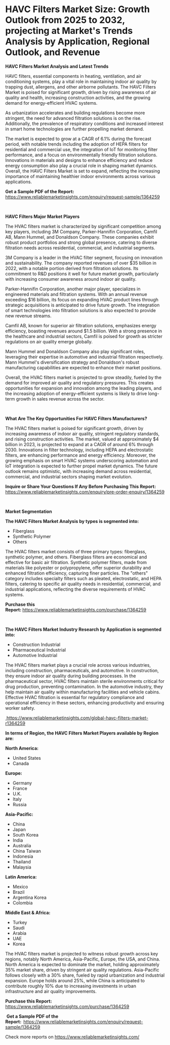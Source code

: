 <p><h1>HAVC Filters Market Size: Growth Outlook from 2025 to 2032, projecting at Market's Trends Analysis by Application, Regional Outlook, and Revenue</h1></p><p><strong>HAVC Filters Market Analysis and Latest Trends</strong></p>
<p><p>HAVC filters, essential components in heating, ventilation, and air conditioning systems, play a vital role in maintaining indoor air quality by trapping dust, allergens, and other airborne pollutants. The HAVC Filters Market is poised for significant growth, driven by rising awareness of air quality and health, increasing construction activities, and the growing demand for energy-efficient HVAC systems. </p><p>As urbanization accelerates and building regulations become more stringent, the need for advanced filtration solutions is on the rise. Additionally, the prevalence of respiratory conditions and increased interest in smart home technologies are further propelling market demand. </p><p>The market is expected to grow at a CAGR of 6.1% during the forecast period, with notable trends including the adoption of HEPA filters for residential and commercial use, the integration of IoT for monitoring filter performance, and a focus on environmentally friendly filtration solutions. Innovations in materials and designs to enhance efficiency and reduce energy consumption also play a crucial role in shaping market dynamics. Overall, the HAVC Filters Market is set to expand, reflecting the increasing importance of maintaining healthier indoor environments across various applications.</p></p>
<p><strong>Get a Sample PDF of the Report:&nbsp;</strong> <a href="https://www.reliablemarketinsights.com/enquiry/request-sample/1364259?utm_campaign=2593&utm_medium=2&utm_source=Github&utm_content=ia&utm_term=19022025&utm_id=havc-filters">https://www.reliablemarketinsights.com/enquiry/request-sample/1364259</a></p>
<p>&nbsp;</p>
<p><strong>HAVC Filters Major Market Players</strong></p>
<p><p>The HVAC filters market is characterized by significant competition among key players, including 3M Company, Parker-Hannifin Corporation, Camfil AB, Mann Hummel, and Donaldson Company. These companies exhibit robust product portfolios and strong global presence, catering to diverse filtration needs across residential, commercial, and industrial segments.</p><p>3M Company is a leader in the HVAC filter segment, focusing on innovation and sustainability. The company reported revenues of over $35 billion in 2022, with a notable portion derived from filtration solutions. Its commitment to R&D positions it well for future market growth, particularly with increasing consumer awareness around indoor air quality.</p><p>Parker-Hannifin Corporation, another major player, specializes in engineered materials and filtration systems. With an annual revenue exceeding $16 billion, its focus on expanding HVAC product lines through strategic acquisitions is anticipated to drive future growth. The integration of smart technologies into filtration solutions is also expected to provide new revenue streams.</p><p>Camfil AB, known for superior air filtration solutions, emphasizes energy efficiency, boasting revenues around $1.5 billion. With a strong presence in the healthcare and industrial sectors, Camfil is poised for growth as stricter regulations on air quality emerge globally.</p><p>Mann Hummel and Donaldson Company also play significant roles, leveraging their expertise in automotive and industrial filtration respectively. Mann Hummel's diversification strategy and Donaldson's robust manufacturing capabilities are expected to enhance their market positions.</p><p>Overall, the HVAC filters market is projected to grow steadily, fueled by the demand for improved air quality and regulatory pressures. This creates opportunities for expansion and innovation among the leading players, and the increasing adoption of energy-efficient systems is likely to drive long-term growth in sales revenue across the sector.</p></p>
<p>&nbsp;</p>
<p><strong>What Are The Key Opportunities For HAVC Filters Manufacturers?</strong></p>
<p><p>The HVAC filters market is poised for significant growth, driven by increasing awareness of indoor air quality, stringent regulatory standards, and rising construction activities. The market, valued at approximately $4 billion in 2023, is projected to expand at a CAGR of around 6% through 2030. Innovations in filter technology, including HEPA and electrostatic filters, are enhancing performance and energy efficiency. Moreover, the growing emphasis on smart HVAC systems underscoring automation and IoT integration is expected to further propel market dynamics. The future outlook remains optimistic, with increasing demand across residential, commercial, and industrial sectors shaping market evolution.</p></p>
<p><strong>Inquire or Share Your Questions If Any Before Purchasing This Report:</strong> <a href="https://www.reliablemarketinsights.com/enquiry/pre-order-enquiry/1364259?utm_campaign=2593&utm_medium=2&utm_source=Github&utm_content=ia&utm_term=19022025&utm_id=havc-filters">https://www.reliablemarketinsights.com/enquiry/pre-order-enquiry/1364259</a></p>
<p>&nbsp;</p>
<p><strong>Market Segmentation</strong></p>
<p><strong>The HAVC Filters Market Analysis by types is segmented into:</strong></p>
<p><ul><li>Fiberglass</li><li>Synthetic Polymer</li><li>Others</li></ul></p>
<p><p>The HVAC filters market consists of three primary types: fiberglass, synthetic polymer, and others. Fiberglass filters are economical and effective for basic air filtration. Synthetic polymer filters, made from materials like polyester or polypropylene, offer superior durability and enhanced filtration efficiency, capturing finer particles. The "others" category includes specialty filters such as pleated, electrostatic, and HEPA filters, catering to specific air quality needs in residential, commercial, and industrial applications, reflecting the diverse requirements of HVAC systems.</p></p>
<p><strong>Purchase this Report:&nbsp;</strong><a href="https://www.reliablemarketinsights.com/purchase/1364259?utm_campaign=2593&utm_medium=2&utm_source=Github&utm_content=ia&utm_term=19022025&utm_id=havc-filters">https://www.reliablemarketinsights.com/purchase/1364259</a></p>
<p>&nbsp;</p>
<p><strong>The HAVC Filters Market Industry Research by Application is segmented into:</strong></p>
<p><ul><li>Construction Industrial</li><li>Pharmaceutical Industrial</li><li>Automotive Industrial</li></ul></p>
<p><p>The HVAC filters market plays a crucial role across various industries, including construction, pharmaceuticals, and automotive. In construction, they ensure indoor air quality during building processes. In the pharmaceutical sector, HVAC filters maintain sterile environments critical for drug production, preventing contamination. In the automotive industry, they help maintain air quality within manufacturing facilities and vehicle cabins. Effective HVAC filtration is essential for regulatory compliance and operational efficiency in these sectors, enhancing productivity and ensuring worker safety.</p></p>
<p><a href="https://www.reliablemarketinsights.com/global-havc-filters-market-r1364259?utm_campaign=2593&utm_medium=2&utm_source=Github&utm_content=ia&utm_term=19022025&utm_id=havc-filters">&nbsp;https://www.reliablemarketinsights.com/global-havc-filters-market-r1364259</a></p>
<p><strong>In terms of Region, the HAVC Filters Market Players available by Region are:</strong></p>
<p>
    <p> <strong> North America: </strong>
        <ul>
            <li>United States</li>
            <li>Canada</li>
        </ul>
        </p> 
    <p> <strong> Europe: </strong>
        <ul>
            <li>Germany</li>
            <li>France</li>
            <li>U.K.</li>
            <li>Italy</li>
            <li>Russia</li>
        </ul>
        </p> 
    <p> <strong> Asia-Pacific: </strong>
        <ul>
            <li>China</li>
            <li>Japan</li>
            <li>South Korea</li>
            <li>India</li>
            <li>Australia</li>
            <li>China Taiwan</li>
            <li>Indonesia</li>
            <li>Thailand</li>
            <li>Malaysia</li>
        </ul>
        </p> 
    <p> <strong> Latin America: </strong>
        <ul>
            <li>Mexico</li>
            <li>Brazil</li>
            <li>Argentina Korea</li>
            <li>Colombia</li>
        </ul>
        </p> 
    <p> <strong> Middle East & Africa: </strong>
        <ul>
            <li>Turkey</li>
            <li>Saudi</li>
            <li>Arabia</li>
            <li>UAE</li>
            <li>Korea</li>
        </ul>
    </p>
    </p>
<p><p>The HVAC filters market is projected to witness robust growth across key regions, notably North America, Asia-Pacific, Europe, the USA, and China. North America is expected to dominate the market, holding approximately 35% market share, driven by stringent air quality regulations. Asia-Pacific follows closely with a 30% share, fueled by rapid urbanization and industrial expansion. Europe holds around 25%, while China is anticipated to contribute roughly 10% due to increasing investments in urban infrastructure and air quality improvements.</p></p>
<p><strong>Purchase this Report: </strong><a href="https://www.reliablemarketinsights.com/purchase/1364259?utm_campaign=2593&utm_medium=2&utm_source=Github&utm_content=ia&utm_term=19022025&utm_id=havc-filters">https://www.reliablemarketinsights.com/purchase/1364259</a></p>
<p>&nbsp;<strong>Get a Sample PDF of the Report:&nbsp;&nbsp;</strong><a href="https://www.reliablemarketinsights.com/enquiry/request-sample/1364259?utm_campaign=2593&utm_medium=2&utm_source=Github&utm_content=ia&utm_term=19022025&utm_id=havc-filters">https://www.reliablemarketinsights.com/enquiry/request-sample/1364259</a></p>
<p><strong></strong></p>
<p>Check more reports on <a href="https://www.reliablemarketinsights.com/?utm_campaign=2593&utm_medium=2&utm_source=Github&utm_content=ia&utm_term=19022025&utm_id=havc-filters">https://www.reliablemarketinsights.com/</a></p>